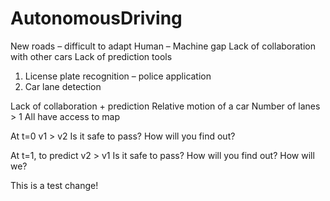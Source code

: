 # AutonomousDriving

New roads – difficult to adapt
Human – Machine gap 
Lack of collaboration with other cars
Lack of prediction tools 

1. License plate recognition – police application
2. Car lane detection 


Lack of collaboration + prediction 
Relative motion of a car
Number of lanes > 1
All have access to map

At t=0
v1 > v2
Is it safe to pass? 
How will you find out?

At t=1, to predict
v2 > v1
Is it safe to pass? 
How will you find out?
How will we?

This is a test change!



        


